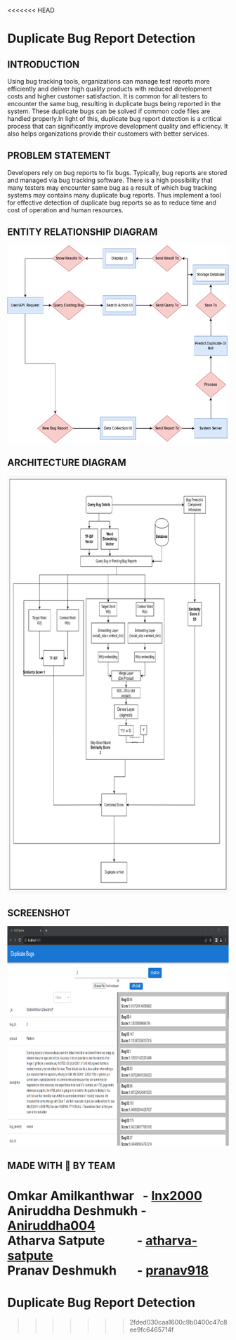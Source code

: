 <<<<<<< HEAD
# Duplicate Bug Report Detection

## INTRODUCTION
Using bug tracking tools, organizations can manage test reports more efficiently and deliver high quality products with reduced development costs and higher customer satisfaction. It is common for all testers to encounter the same bug, resulting in duplicate bugs being reported in the system. These duplicate bugs can be solved if common code files are handled properly.In light of this, duplicate bug report detection is a critical process that can significantly improve development quality and
efficiency. It also helps organizations provide their customers with better services.

## PROBLEM STATEMENT
Developers rely on bug reports to fix bugs. Typically, bug reports are stored and managed via bug tracking software. There is a high possibility that many testers
may encounter same bug as a result of which bug tracking systems may contains many duplicate bug reports. Thus implement a tool for effective detection of duplicate bug reports so as to reduce time and cost of operation and human resources.

## ENTITY RELATIONSHIP DIAGRAM
<p align="center">
<img src="https://github.com/DuplicateBugReportDetection/FinalCode/blob/main/Images/ER%20Diagram.png" height="450" width="800">
</p>

## ARCHITECTURE DIAGRAM
<p align="center">
<img src="https://github.com/DuplicateBugReportDetection/FinalCode/blob/main/Images/Architecture%20Diagram.jpeg" height="950" width="900">
</p>

## SCREENSHOT
<p align="center">
<img src="https://github.com/DuplicateBugReportDetection/FinalCode/blob/main/Images/UI.png" height="500" width="900">
</p>

## MADE WITH 💖 BY TEAM
Omkar Amilkanthwar  &nbsp; -  [lnx2000](https://github.com/lnx2000)\
Aniruddha Deshmukh   - [Aniruddha004](https://github.com/Aniruddha004) \
Atharva Satpute     &nbsp;&nbsp;&nbsp;&nbsp;&nbsp;&nbsp;&nbsp;&nbsp;&nbsp; - [atharva-satpute](https://github.com/atharva-satpute) \
Pranav Deshmukh      &nbsp;&nbsp;&nbsp;&nbsp;&nbsp;&nbsp;- [pranav918](https://github.com/pranav918)
=======
# Duplicate Bug Report Detection
>>>>>>> 2fded030caa1600c9b0400c47c8ee9fc6465714f
